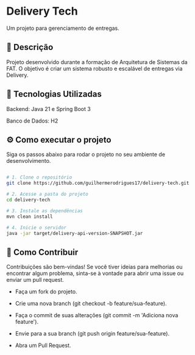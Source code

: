 # Delivery Tech
Um projeto para gerenciamento de entregas.

## 📝 Descrição
Projeto desenvolvido durante a formação de Arquitetura de Sistemas da FAT. O objetivo 
é criar um sistema robusto e escalável de entregas via Delivery.


## 🚀 Tecnologias Utilizadas
Backend: Java 21 e Spring Boot 3

Banco de Dados: H2

## ⚙️ Como executar o projeto
Siga os passos abaixo para rodar o projeto no seu ambiente de desenvolvimento.

```Bash

# 1. Clone o repositório
git clone https://github.com/guilhermerodrigues17/delivery-tech.git

# 2. Acesse a pasta do projeto
cd delivery-tech

# 3. Instale as dependências
mvn clean install

# 4. Inicie o servidor
java -jar target/delivery-api-version-SNAPSHOT.jar
```
## 🤝 Como Contribuir
Contribuições são bem-vindas! Se você tiver ideias para melhorias ou encontrar algum problema, sinta-se à vontade para abrir uma issue ou enviar um pull request.

- Faça um fork do projeto.

- Crie uma nova branch (git checkout -b feature/sua-feature).

- Faça o commit de suas alterações (git commit -m 'Adiciona nova feature').

- Envie para a sua branch (git push origin feature/sua-feature).

- Abra um Pull Request.